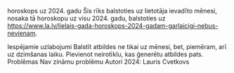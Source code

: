 horoskops uz 2024. gadu
    Šis rīks balstoties uz lietotāja ievadīto mēnesi, nosaka tā horoskopu uz visu 2024. gadu, balstoties uz https://www.la.lv/lielais-gada-horoskops-2024-gadam-garlaicigi-nebus-nevienam.

Iespējamie uzlabojumi
    Balstīt atbildes ne tikai uz mēnesi, bet, piemēram, arī uz dzimšanas laiku.
    Pievienot neirotīklu, kas ģenerētu atbildes pats.
Problēmas
    Nav zināmu problēmu
Autori
    2024: Lauris Cvetkovs